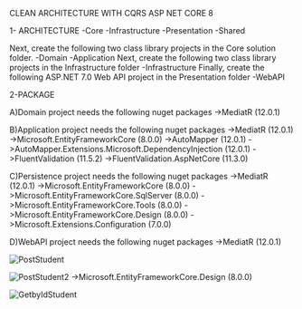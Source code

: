 CLEAN ARCHITECTURE WITH CQRS ASP NET CORE 8

1- ARCHITECTURE
	  -Core
    -Infrastructure
    -Presentation
    -Shared

Next, create the following two class library projects in the Core solution folder.
   -Domain
   -Application
Next, create the following two class library projects in the Infrastructure folder
   -Infrastructure
Finally, create the following ASP.NET 7.0 Web API project in the Presentation folder
      -WebAPI

2-PACKAGE

 A)Domain project needs the following nuget packages
   ->MediatR (12.0.1)
 
 B)Application project needs the following nuget packages
 ->MediatR (12.0.1)
 ->Microsoft.EntityFrameworkCore (8.0.0)
 ->AutoMapper (12.0.1)
 ->AutoMapper.Extensions.Microsoft.DependencyInjection (12.0.1)
 ->FluentValidation (11.5.2)
 ->FluentValidation.AspNetCore (11.3.0)

C)Persistence project needs the following nuget packages
 ->MediatR (12.0.1)
 ->Microsoft.EntityFrameworkCore (8.0.0)
 ->Microsoft.EntityFrameworkCore.SqlServer (8.0.0)
 ->Microsoft.EntityFrameworkCore.Tools (8.0.0)
 ->Microsoft.EntityFrameworkCore.Design (8.0.0)
 ->Microsoft.Extensions.Configuration (7.0.0)

D)WebAPI project needs the following nuget packages
->MediatR (12.0.1)

![PostStudent](https://github.com/HeritierMav-2023/SCHOOLMANAGEMENT/assets/148790419/09b1e628-ecaf-4b76-a7d5-dad324cdea79)

![PostStudent2](https://github.com/HeritierMav-2023/SCHOOLMANAGEMENT/assets/148790419/2305b4c2-aba0-4542-a787-6d81e736ee73)
->Microsoft.EntityFrameworkCore.Design (8.0.0)


![GetbyIdStudent](https://github.com/HeritierMav-2023/SCHOOLMANAGEMENT/assets/148790419/9525a409-feec-4c2b-98ea-45af3d9d22ef)
